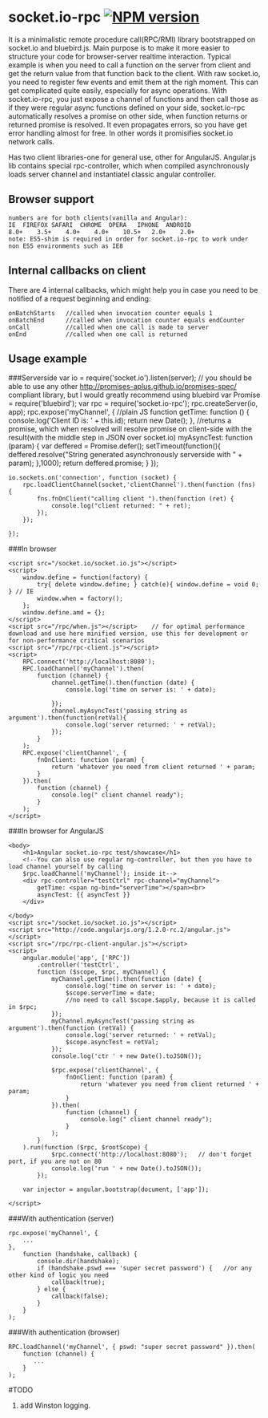# socket.io-rpc  [![NPM version](https://badge.fury.io/js/socket.io-rpc.png)](http://badge.fury.io/js/socket.io-rpc)

It is a minimalistic remote procedure call(RPC/RMI) library bootstrapped on socket.io and bluebird.js.
Main purpose is to make it more easier to structure your code for browser-server realtime interaction. Typical example is when you need to call a function on the server from client and get the return value from that function back to the client. With raw socket.io, you need to register few events and emit them at the righ moment. This can get complicated quite easily, especially for async operations. 
With socket.io-rpc, you just expose a channel of functions and then call those as if they were regular async functions defined on your side, socket.io-rpc automatically resolves a promise on other side, when function returns or returned promise is resolved. It even propagates errors, so you have get error handling almost for free.
In other words it promisifies socket.io network calls.

Has two client libraries-one for general use, other for AngularJS.
Angular.js lib contains special rpc-controller, which when compiled asynchronously loads server channel and instantiatel classic angular controller.

## Browser support
    numbers are for both clients(vanilla and Angular):
    IE	FIREFOX	SAFARI	CHROME	OPERA	IPHONE	ANDROID
    8.0+	3.5+	4.0+	4.0+	10.5+	2.0+	2.0+
    note: ES5-shim is required in order for socket.io-rpc to work under non ES5 environments such as IE8

## Internal callbacks on client
There are 4 internal callbacks, which might help you in case you need to be notified of a request beginning and ending:

    onBatchStarts   //called when invocation counter equals 1
    onBatchEnd      //called when invocation counter equals endCounter
    onCall          //called when one call is made to server
    onEnd           //called when one call is returned

## Usage example


###Serverside
    var io = require('socket.io').listen(server);
    // you should be able to use any other http://promises-aplus.github.io/promises-spec/ compliant library, but I would greatly recommend using bluebird
    var Promise = require('bluebird');
    var rpc = require('socket.io-rpc');
    rpc.createServer(io, app);
    rpc.expose('myChannel', {
        //plain JS function
        getTime: function () {
            console.log('Client ID is: ' + this.id);
            return new Date();
        },
        //returns a promise, which when resolved will resolve promise on client-side with the result(with the middle step in JSON over socket.io)
        myAsyncTest: function (param) {
            var deffered = Promise.defer();
            setTimeout(function(){
                deffered.resolve("String generated asynchronously serverside with " + param);
            },1000);
            return deffered.promise;
        }
    });


    io.sockets.on('connection', function (socket) {
        rpc.loadClientChannel(socket,'clientChannel').then(function (fns) {
            fns.fnOnClient("calling client ").then(function (ret) {
                console.log("client returned: " + ret);
            });
        });

    });


###In browser

    <script src="/socket.io/socket.io.js"></script>
    <script>
        window.define = function(factory) {
            try{ delete window.define; } catch(e){ window.define = void 0; } // IE
            window.when = factory();
        };
        window.define.amd = {};
    </script>
    <script src="/rpc/when.js"></script>    // for optimal performance download and use here minified version, use this for development or for non-performance critical scenarios
    <script src="/rpc/rpc-client.js"></script>
    <script>
        RPC.connect('http://localhost:8080');
        RPC.loadChannel('myChannel').then(
            function (channel) {
                channel.getTime().then(function (date) {
                    console.log('time on server is: ' + date);

                });
                channel.myAsyncTest('passing string as argument').then(function(retVal){
                    console.log('server returned: ' + retVal);
                });
            }
        );
        RPC.expose('clientChannel', {
            fnOnClient: function (param) {
                return 'whatever you need from client returned ' + param;
            }
        }).then(
            function (channel) {
                console.log(" client channel ready");
            }
        );
    </script>


###In browser for AngularJS

    <body>
        <h1>Angular socket.io-rpc test/showcase</h1>
        <!--You can also use regular ng-controller, but then you have to load channel yourself by calling
        $rpc.loadChannel('myChannel'); inside it-->
        <div rpc-controller="testCtrl" rpc-channel="myChannel">
            getTime: <span ng-bind="serverTime"></span><br>
            asyncTest: {{ asyncTest }}
        </div>

    </body>
    <script src="/socket.io/socket.io.js"></script>
    <script src="http://code.angularjs.org/1.2.0-rc.2/angular.js"></script>
    <script src="/rpc/rpc-client-angular.js"></script>
    <script>
        angular.module('app', ['RPC'])
            .controller('testCtrl',
            function ($scope, $rpc, myChannel) {
                myChannel.getTime().then(function (date) {
                    console.log('time on server is: ' + date);
                    $scope.serverTime = date;
                    //no need to call $scope.$apply, because it is called in $rpc;
                });
                myChannel.myAsyncTest('passing string as argument').then(function (retVal) {
                    console.log('server returned: ' + retVal);
                    $scope.asyncTest = retVal;
                });
                console.log('ctr ' + new Date().toJSON());

                $rpc.expose('clientChannel', {
                    fnOnClient: function (param) {
                        return 'whatever you need from client returned ' + param;
                    }
                }).then(
                    function (channel) {
                        console.log(" client channel ready");
                    }
                );
            }
        ).run(function ($rpc, $rootScope) {
                $rpc.connect('http://localhost:8080');   // don't forget port, if you are not on 80
                console.log('run ' + new Date().toJSON());
            });

        var injector = angular.bootstrap(document, ['app']);

    </script>


###With authentication (server)

    rpc.expose('myChannel', {
        ...
    },
        function (handshake, callback) {
            console.dir(handshake);
            if (handshake.pswd === 'super secret password') {   //or any other kind of logic you need
                callback(true);
            } else {
                callback(false);
            }
        }
    );


###With authentication (browser)

    RPC.loadChannel('myChannel', { pswd: "super secret password" }).then(
        function (channel) {
           ...
        }
    );


#TODO
1. add Winston logging.
